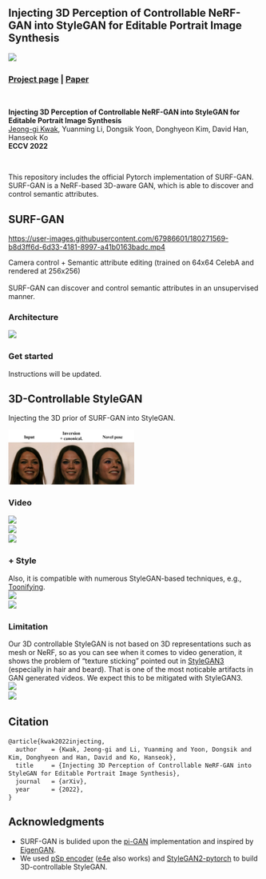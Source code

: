 ## Injecting 3D Perception of Controllable NeRF-GAN into StyleGAN for Editable Portrait Image Synthesis

<img src="./assets/thumbnail.png" width="800">

### [Project page](https://jgkwak95.github.io/surfgan/) | [Paper](http://arxiv.org/abs/2207.10257)  
<br>
  
**Injecting 3D Perception of Controllable NeRF-GAN into StyleGAN for Editable Portrait Image Synthesis** <br>
[Jeong-gi Kwak](https://jgkwak95.github.io/), Yuanming Li, Dongsik Yoon, Donghyeon Kim, David Han, Hanseok Ko<br>
**ECCV 2022** <br>

<br>

This repository includes the official Pytorch implementation of SURF-GAN. <br>
SURF-GAN is a NeRF-based 3D-aware GAN, which is able to discover and control semantic attributes. <br>


## SURF-GAN 

https://user-images.githubusercontent.com/67986601/180271569-b8d3ff6d-6d33-4181-8997-a41b0163badc.mp4 

Camera control + Semantic attribute editing (trained on 64x64 CelebA and rendered at 256x256) <br>
<br>
SURF-GAN can discover and control semantic attributes in an unsupervised manner. <br>

### Architecture 
<img src="https://jgkwak95.github.io/surfgan/assets/surfgan.png" width="70%"> <br>

<!-- ### Envs -->
<!-- ### Training -->
<!-- ### Evaluation -->
<!-- ### Generation  -->
<!-- ### Semantic attributes discovery -->

### Get started
Instructions will be updated. <br>

## 3D-Controllable StyleGAN

Injecting the 3D prior of SURF-GAN into StyleGAN.


<img src="./assets/3d_stylegan.png" width="50%"> <br>

### Video
<img src="./assets/3d_vid1.gif" width="50%"> <br>
<img src="./assets/3d_vid2.gif" width="50%"> <br>
<img src="./assets/3d_vid3.gif" width="50%"> <br>

### + Style
Also, it is compatible with numerous StyleGAN-based techniques, e.g., [Toonifying](https://github.com/justinpinkney/toonify). <br>
<img src="./assets/3d_vid4.gif" width="50%"> <br>
<img src="./assets/3d_vid5.gif" width="50%"> <br>



### Limitation 
Our 3D controllable StyleGAN is not based on 3D representations such as mesh or NeRF, so as you can see when it comes to video generation, it shows the problem of “texture sticking” pointed out in [StyleGAN3](https://nvlabs.github.io/stylegan3/) (especially in hair and beard). That is one of the most noticable artifacts in GAN generated videos. We expect this to be mitigated with StyleGAN3. <br>
<img src="./assets/3d_vid6.gif" width="50%"> <br>
<img src="./assets/3d_vid7.gif" width="50%"> <br>






## Citation 


```
@article{kwak2022injecting,
  author    = {Kwak, Jeong-gi and Li, Yuanming and Yoon, Dongsik and Kim, Donghyeon and Han, David and Ko, Hanseok},
  title     = {Injecting 3D Perception of Controllable NeRF-GAN into StyleGAN for Editable Portrait Image Synthesis},
  journal   = {arXiv},
  year      = {2022},
}
```

## Acknowledgments

-  SURF-GAN is bulided upon the [pi-GAN](https://github.com/marcoamonteiro/pi-GAN) implementation and inspired by [EigenGAN](https://github.com/LynnHo/EigenGAN-Tensorflow).  
-  We used [pSp encoder](https://github.com/eladrich/pixel2style2pixel) ([e4e](https://github.com/omertov/encoder4editing) also works) and [StyleGAN2-pytorch](https://github.com/rosinality/stylegan2-pytorch) to build 3D-controllable StyleGAN.  


